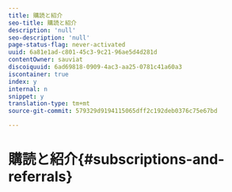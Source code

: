 ```yaml
---
title: 購読と紹介
seo-title: 購読と紹介
description: 'null'
seo-description: 'null'
page-status-flag: never-activated
uuid: 6a81e1ad-c801-45c3-9c21-96ae5d4d281d
contentOwner: sauviat
discoiquuid: 6ad69818-0909-4ac3-aa25-0781c41a60a3
iscontainer: true
index: y
internal: n
snippet: y
translation-type: tm+mt
source-git-commit: 579329d9194115065dff2c192deb0376c75e67bd

---
```



# 購読と紹介{#subscriptions-and-referrals}

